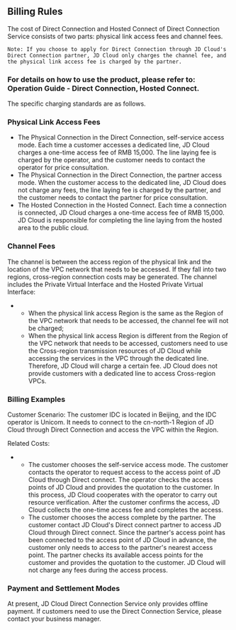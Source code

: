 ## **Billing Rules**

The cost of Direct Connection and Hosted Connect of Direct Connection Service consists of two parts: physical link access fees and channel fees.

`` Note: If you choose to apply for Direct Connection through JD Cloud's Direct Connection partner, JD Cloud only charges the channel fee, and the physical link access fee is charged by the partner. ``



### For details on how to use the product, please refer to: Operation Guide - Direct Connection, Hosted Connect.



The specific charging standards are as follows.

### **Physical Link Access Fees**

- The Physical Connection in the Direct Connection, self-service access mode. Each time a customer accesses a dedicated line, JD Cloud charges a one-time access fee of RMB 15,000. The line laying fee is charged by the operator, and the customer needs to contact the operator for price consultation.
- The Physical Connection in the Direct Connection, the partner access mode. When the customer access to the dedicated line, JD Cloud does not charge any fees, the line laying fee is charged by the partner, and the customer needs to contact the partner for price consultation.
- The Hosted Connection in the Hosted Connect. Each time a connection is connected, JD Cloud charges a one-time access fee of RMB 15,000. JD Cloud is responsible for completing the line laying from the hosted area to the public cloud.



### **Channel Fees**

The channel is between the access region of the physical link and the location of the VPC network that needs to be accessed. If they fall into two regions, cross-region connection costs may be generated. The channel includes the Private Virtual Interface and the Hosted Private Virtual Interface:

- - When the physical link access Region is the same as the Region of the VPC network that needs to be accessed, the channel fee will not be charged;
  - When the physical link access Region is different from the Region of the VPC network that needs to be accessed, customers need to use the Cross-region transmission resources of JD Cloud while accessing the services in the VPC through the dedicated line. Therefore, JD Cloud will charge a certain fee. JD Cloud does not provide customers with a dedicated line to access Cross-region VPCs.



### **Billing Examples**

Customer Scenario: The customer IDC is located in Beijing, and the IDC operator is Unicom. It needs to connect to the cn-north-1 Region of JD Cloud through Direct Connection and access the VPC within the Region.

Related Costs:

- - The customer chooses the self-service access mode. The customer contacts the operator to request access to the access point of JD Cloud through Direct connect. The operator checks the access points of JD Cloud and provides the quotation to the customer. In this process, JD Cloud cooperates with the operator to carry out resource verification. After the customer confirms the access, JD Cloud collects the one-time access fee and completes the access.
  - The customer chooses the access complete by the partner. The customer contact JD Cloud's Direct connect partner to access JD Cloud through Direct connect. Since the partner's access point has been connected to the access point of JD Cloud in advance, the customer only needs to access to the partner's nearest access point. The partner checks its available access points for the customer and provides the quotation to the customer. JD Cloud will not charge any fees during the access process.



### **Payment and Settlement Modes**

At present, JD Cloud Direct Connection Service only provides offline payment. If customers need to use the Direct Connection Service, please contact your business manager.
